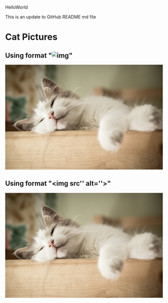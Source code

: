 HelloWorld

This is an update to GitHub README md file

# Cat Pictures

## Using format "![img](path)"
![cat.jpg](cat1.jpg)
## Using format "<img src'' alt=''>"
<img src="cat1.jpg" alt="cat picture 1">
